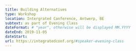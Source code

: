 ```yaml
---
title: Building Alternatives
type: Workshop
location: Intergrated Conference, Antwerp, BE
subtext: as part of Evening Class
dateFormat: # "year", otherwise will be displayed MM.YYYY
dateEnd: 2019-11-05
dateStart:
url: https://integratedconf.org/#speaker-evening-class
---
```

